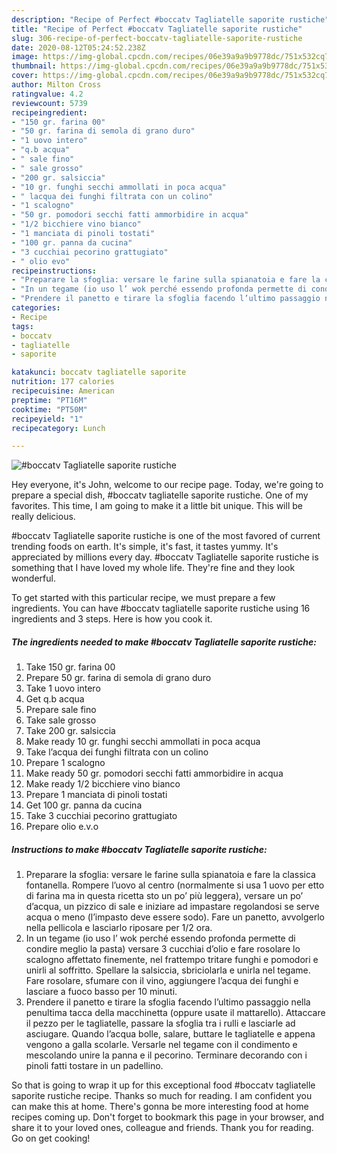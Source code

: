 ```yaml
---
description: "Recipe of Perfect #boccatv Tagliatelle saporite rustiche"
title: "Recipe of Perfect #boccatv Tagliatelle saporite rustiche"
slug: 306-recipe-of-perfect-boccatv-tagliatelle-saporite-rustiche
date: 2020-08-12T05:24:52.238Z
image: https://img-global.cpcdn.com/recipes/06e39a9a9b9778dc/751x532cq70/boccatv-tagliatelle-saporite-rustiche-recipe-main-photo.jpg
thumbnail: https://img-global.cpcdn.com/recipes/06e39a9a9b9778dc/751x532cq70/boccatv-tagliatelle-saporite-rustiche-recipe-main-photo.jpg
cover: https://img-global.cpcdn.com/recipes/06e39a9a9b9778dc/751x532cq70/boccatv-tagliatelle-saporite-rustiche-recipe-main-photo.jpg
author: Milton Cross
ratingvalue: 4.2
reviewcount: 5739
recipeingredient:
- "150 gr. farina 00"
- "50 gr. farina di semola di grano duro"
- "1 uovo intero"
- "q.b acqua"
- " sale fino"
- " sale grosso"
- "200 gr. salsiccia"
- "10 gr. funghi secchi ammollati in poca acqua"
- " lacqua dei funghi filtrata con un colino"
- "1 scalogno"
- "50 gr. pomodori secchi fatti ammorbidire in acqua"
- "1/2 bicchiere vino bianco"
- "1 manciata di pinoli tostati"
- "100 gr. panna da cucina"
- "3 cucchiai pecorino grattugiato"
- " olio evo"
recipeinstructions:
- "Preparare la sfoglia: versare le farine sulla spianatoia e fare la classica fontanella. Rompere l’uovo al centro (normalmente si usa 1 uovo per etto di farina ma in questa ricetta sto un po’ più leggera), versare un po’ d’acqua, un pizzico di sale e iniziare ad impastare regolandosi se serve acqua o meno (l’impasto deve essere sodo). Fare un panetto, avvolgerlo nella pellicola e lasciarlo riposare per 1/2 ora."
- "In un tegame (io uso l’ wok perché essendo profonda permette di condire meglio la pasta) versare 3 cucchiai d’olio e fare rosolare lo scalogno affettato finemente, nel frattempo tritare funghi e pomodori e unirli al soffritto. Spellare la salsiccia, sbriciolarla e unirla nel tegame. Fare rosolare, sfumare con il vino, aggiungere l’acqua dei funghi e lasciare a fuoco basso per 10 minuti."
- "Prendere il panetto e tirare la sfoglia facendo l’ultimo passaggio nella penultima tacca della macchinetta (oppure usate il mattarello). Attaccare il pezzo per le tagliatelle, passare la sfoglia tra i rulli e lasciarle ad asciugare. Quando l’acqua bolle, salare, buttare le tagliatelle e appena vengono a galla scolarle. Versarle nel tegame con il condimento e mescolando unire la panna e il pecorino. Terminare decorando con i pinoli fatti tostare in un padellino."
categories:
- Recipe
tags:
- boccatv
- tagliatelle
- saporite

katakunci: boccatv tagliatelle saporite 
nutrition: 177 calories
recipecuisine: American
preptime: "PT16M"
cooktime: "PT50M"
recipeyield: "1"
recipecategory: Lunch

---
```



![#boccatv Tagliatelle saporite rustiche](https://img-global.cpcdn.com/recipes/06e39a9a9b9778dc/751x532cq70/boccatv-tagliatelle-saporite-rustiche-recipe-main-photo.jpg)

Hey everyone, it's John, welcome to our recipe page. Today, we're going to prepare a special dish, #boccatv tagliatelle saporite rustiche. One of my favorites. This time, I am going to make it a little bit unique. This will be really delicious.



#boccatv Tagliatelle saporite rustiche is one of the most favored of current trending foods on earth. It's simple, it's fast, it tastes yummy. It's appreciated by millions every day. #boccatv Tagliatelle saporite rustiche is something that I have loved my whole life. They're fine and they look wonderful.


To get started with this particular recipe, we must prepare a few ingredients. You can have #boccatv tagliatelle saporite rustiche using 16 ingredients and 3 steps. Here is how you cook it.

<!--inarticleads1-->

##### The ingredients needed to make #boccatv Tagliatelle saporite rustiche:

1. Take 150 gr. farina 00
1. Prepare 50 gr. farina di semola di grano duro
1. Take 1 uovo intero
1. Get q.b acqua
1. Prepare  sale fino
1. Take  sale grosso
1. Take 200 gr. salsiccia
1. Make ready 10 gr. funghi secchi ammollati in poca acqua
1. Take  l’acqua dei funghi filtrata con un colino
1. Prepare 1 scalogno
1. Make ready 50 gr. pomodori secchi fatti ammorbidire in acqua
1. Make ready 1/2 bicchiere vino bianco
1. Prepare 1 manciata di pinoli tostati
1. Get 100 gr. panna da cucina
1. Take 3 cucchiai pecorino grattugiato
1. Prepare  olio e.v.o




<!--inarticleads2-->

##### Instructions to make #boccatv Tagliatelle saporite rustiche:

1. Preparare la sfoglia: versare le farine sulla spianatoia e fare la classica fontanella. Rompere l’uovo al centro (normalmente si usa 1 uovo per etto di farina ma in questa ricetta sto un po’ più leggera), versare un po’ d’acqua, un pizzico di sale e iniziare ad impastare regolandosi se serve acqua o meno (l’impasto deve essere sodo). Fare un panetto, avvolgerlo nella pellicola e lasciarlo riposare per 1/2 ora.
1. In un tegame (io uso l’ wok perché essendo profonda permette di condire meglio la pasta) versare 3 cucchiai d’olio e fare rosolare lo scalogno affettato finemente, nel frattempo tritare funghi e pomodori e unirli al soffritto. Spellare la salsiccia, sbriciolarla e unirla nel tegame. Fare rosolare, sfumare con il vino, aggiungere l’acqua dei funghi e lasciare a fuoco basso per 10 minuti.
1. Prendere il panetto e tirare la sfoglia facendo l’ultimo passaggio nella penultima tacca della macchinetta (oppure usate il mattarello). Attaccare il pezzo per le tagliatelle, passare la sfoglia tra i rulli e lasciarle ad asciugare. Quando l’acqua bolle, salare, buttare le tagliatelle e appena vengono a galla scolarle. Versarle nel tegame con il condimento e mescolando unire la panna e il pecorino. Terminare decorando con i pinoli fatti tostare in un padellino.




So that is going to wrap it up for this exceptional food #boccatv tagliatelle saporite rustiche recipe. Thanks so much for reading. I am confident you can make this at home. There's gonna be more interesting food at home recipes coming up. Don't forget to bookmark this page in your browser, and share it to your loved ones, colleague and friends. Thank you for reading. Go on get cooking!
